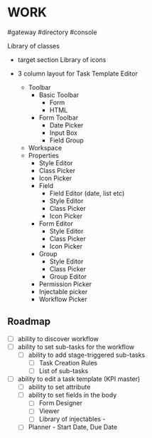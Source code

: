 # WORK
#gateway #directory #console

Library of classes
- target section
Library of icons

- 3 column layout for Task Template Editor
	- Toolbar
		- Basic Toolbar
			- Form 
			- HTML
		- Form Toolbar
			- Date Picker
			- Input Box
			- Field Group
	- Workspace
	- Properties
		- Style Editor
		- Class Picker
		- Icon Picker
		- Field
			- Field Editor (date,  list etc)
			-  Style Editor
			- Class Picker
			- Icon Picker
		- Form Editor
			- Style Editor
			- Class Picker
			- Icon Picker
		- Group
			- Style Editor
			- Class Picker
			- Group Editor
		- Permission Picker
		- Injectable picker
		- Workflow Picker

## Roadmap

- [ ] ability to discover workflow
- [ ] ability to set sub-tasks for the workflow
	- [ ] ability to add stage-triggered sub-tasks
		- [ ] Task Creation Rules
		- [ ] List of sub-tasks
- [ ] ability to edit a task template (KPI master)
	- [ ] ability to set attribute
	- [ ] ability to set fields in the body
		- [ ] Form Designer
		- [ ] Viewer
		- [ ] Library of injectables - 
	- [ ] Planner - Start Date, Due Date